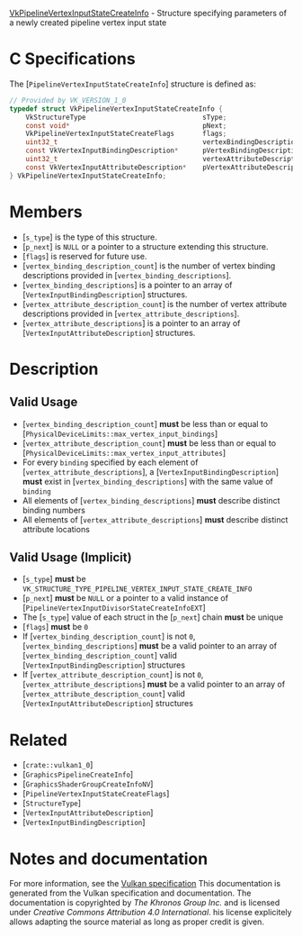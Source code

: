 [VkPipelineVertexInputStateCreateInfo](https://www.khronos.org/registry/vulkan/specs/1.3-extensions/man/html/VkPipelineVertexInputStateCreateInfo.html) - Structure specifying parameters of a newly created pipeline vertex input state

# C Specifications
The [`PipelineVertexInputStateCreateInfo`] structure is defined as:
```c
// Provided by VK_VERSION_1_0
typedef struct VkPipelineVertexInputStateCreateInfo {
    VkStructureType                             sType;
    const void*                                 pNext;
    VkPipelineVertexInputStateCreateFlags       flags;
    uint32_t                                    vertexBindingDescriptionCount;
    const VkVertexInputBindingDescription*      pVertexBindingDescriptions;
    uint32_t                                    vertexAttributeDescriptionCount;
    const VkVertexInputAttributeDescription*    pVertexAttributeDescriptions;
} VkPipelineVertexInputStateCreateInfo;
```

# Members
- [`s_type`] is the type of this structure.
- [`p_next`] is `NULL` or a pointer to a structure extending this structure.
- [`flags`] is reserved for future use.
- [`vertex_binding_description_count`] is the number of vertex binding descriptions provided in [`vertex_binding_descriptions`].
- [`vertex_binding_descriptions`] is a pointer to an array of [`VertexInputBindingDescription`] structures.
- [`vertex_attribute_description_count`] is the number of vertex attribute descriptions provided in [`vertex_attribute_descriptions`].
- [`vertex_attribute_descriptions`] is a pointer to an array of [`VertexInputAttributeDescription`] structures.

# Description
## Valid Usage
-  [`vertex_binding_description_count`] **must**  be less than or equal to [`PhysicalDeviceLimits::max_vertex_input_bindings`]
-  [`vertex_attribute_description_count`] **must**  be less than or equal to [`PhysicalDeviceLimits::max_vertex_input_attributes`]
-    For every `binding` specified by each element of [`vertex_attribute_descriptions`], a [`VertexInputBindingDescription`] **must**  exist in [`vertex_binding_descriptions`] with the same value of `binding`
-    All elements of [`vertex_binding_descriptions`] **must**  describe distinct binding numbers
-    All elements of [`vertex_attribute_descriptions`] **must**  describe distinct attribute locations

## Valid Usage (Implicit)
-  [`s_type`] **must**  be `VK_STRUCTURE_TYPE_PIPELINE_VERTEX_INPUT_STATE_CREATE_INFO`
-  [`p_next`] **must**  be `NULL` or a pointer to a valid instance of [`PipelineVertexInputDivisorStateCreateInfoEXT`]
-    The [`s_type`] value of each struct in the [`p_next`] chain  **must**  be unique
-  [`flags`] **must**  be `0`
-    If [`vertex_binding_description_count`] is not `0`, [`vertex_binding_descriptions`] **must**  be a valid pointer to an array of [`vertex_binding_description_count`] valid [`VertexInputBindingDescription`] structures
-    If [`vertex_attribute_description_count`] is not `0`, [`vertex_attribute_descriptions`] **must**  be a valid pointer to an array of [`vertex_attribute_description_count`] valid [`VertexInputAttributeDescription`] structures

# Related
- [`crate::vulkan1_0`]
- [`GraphicsPipelineCreateInfo`]
- [`GraphicsShaderGroupCreateInfoNV`]
- [`PipelineVertexInputStateCreateFlags`]
- [`StructureType`]
- [`VertexInputAttributeDescription`]
- [`VertexInputBindingDescription`]

# Notes and documentation
For more information, see the [Vulkan specification](https://www.khronos.org/registry/vulkan/specs/1.3-extensions/html/vkspec.html)
This documentation is generated from the Vulkan specification and documentation.
The documentation is copyrighted by *The Khronos Group Inc.* and is licensed under *Creative Commons Attribution 4.0 International*.
his license explicitely allows adapting the source material as long as proper credit is given.
        